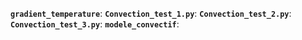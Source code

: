 **`gradient_temperature`**:
**`Convection_test_1.py`**:
**`Convection_test_2.py`**:
**`Convection_test_3.py`**:
**`modele_convectif`**:
